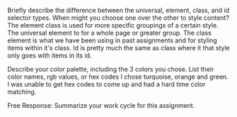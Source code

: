 Briefly describe the difference between the universal, element, class, and id selector types. When might you choose one over the other to style content?
The element class is used for more specific groupings of a certain style. The universal element to for a whole page or greater group. The class element is what we have been using in past assignments and for styling items within it's class. Id is pretty much the same as class where it that style only goes with items in its id.

Describe your color palette, including the 3 colors you chose. List their color names, rgb values, or hex codes
I chose turquoise, orange and green. I was unable to get hex codes to come up and had a hard time color matching.

Free Response: Summarize your work cycle for this assignment.
